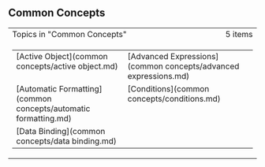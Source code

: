 ## Common Concepts

<table cellpadding="0" cellspacing="0" width="100%" class="cdclvSuggestTable">

<tbody>

<tr>

<td width="100%" class="cdclvSuggestTitle">Topics in "Common Concepts"</td>

<td class="cdclvSuggestTitle"><nobr>5 items</nobr></td>

</tr>

<tr>

<td class="cdclvCategoryCont" colspan="2">

<table cellpadding="0" cellspacing="0" width="100%">

<tbody>

<tr>

<td valign="top" class="cdclvCategoryCol1">[Active Object](common concepts/active object.md)</td>

<td valign="top" class="cdclvCategoryCol2">[Advanced Expressions](common concepts/advanced expressions.md)</td>

</tr>

<tr class="cdclvCategoryRowAlt">

<td valign="top" class="cdclvCategoryCol1">[Automatic Formatting](common concepts/automatic formatting.md)</td>

<td valign="top" class="cdclvCategoryCol2">[Conditions](common concepts/conditions.md)</td>

</tr>

<tr>

<td valign="top" class="cdclvCategoryCol1">[Data Binding](common concepts/data binding.md)</td>

<td valign="top" class="cdclvCategoryCol2"></td>

</tr>

</tbody>

</table>

</td>

</tr>

</tbody>

</table>